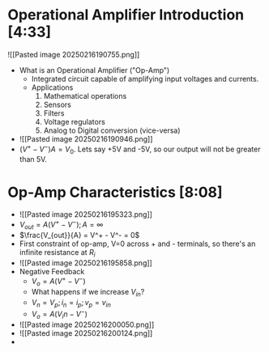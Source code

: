 # Operational Amplifier Introduction [4:33]
![[Pasted image 20250216190755.png]]
* What is an Operational Amplifier ("Op-Amp")
	* Integrated circuit capable of amplifying input voltages and currents. 
	* Applications 
		1. Mathematical operations
		2. Sensors
		3. Filters
		4. Voltage regulators
		5. Analog to Digital conversion (vice-versa)
* ![[Pasted image 20250216190946.png]]
* $(V^+-V^-)A=V_0$. Lets say +5V and -5V, so our output will not be greater than 5V. 
# Op-Amp Characteristics [8:08]
* ![[Pasted image 20250216195323.png]]
* $V_{out} = A(V^+-V^-); A=\infty$
* $\frac{V_{out}}{A} = V^+ - V^- = 0$
* First constraint of op-amp, V=0 across + and - terminals, so there's an infinite resistance at $R_i$ 
* ![[Pasted image 20250216195858.png]]
* Negative Feedback
	* $V_o = A(V^+-V^-)$
	* What happens if we increase $V_{in}?$
	* $V_n=V_p; i_n=i_p; v_p = v_{in}$
	* $V_o = A(V_in - V^-)$
* ![[Pasted image 20250216200050.png]]
* ![[Pasted image 20250216200124.png]]
* 